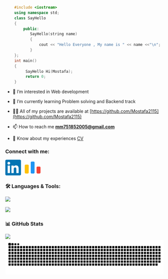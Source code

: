 <!---- 👋 Hi, I’m Mostafa Mahmoud 
- 👀 I’m interested in Web development 
- 🌱 I’m currently learning Problem solving
- 💞️ I’m looking to collaborate on life
- 📫 How to reach me (https://linktr.ee/Mostafa__Mahmoud)
- 😄 Pronouns: darsh
- ⚡ Fun fact: --->
<!-- <h1 align="center">Hi!👋, I'm Mostafa Mahmoud</h1>
 -->
```cpp
    #include <iostream>
    using namespace std;
    class SayHello
    {
        public:
           SayHello(string name)
           {
               cout << "Hello Everyone , My name is " << name <<"\n";
           }
    };
    int main()
    {
         SayHello Hi(Mostafa);
         return 0;
    }
  ```
<!-- <h2 align="center">Software Engineer | Problem Solver | Backend Trainee</h2> -->
  
- 👀 I’m interested in Web development 
- 🌱 I’m currently learning Problem solving and Backend track
- 👨‍💻 All of my projects are available at [https://github.com/Mostafa2115](https://github.com/Mostafa2115)
- 📫 How to reach me **mm751852005@gmail.com**

- 📄 Know about my experiences <a href="https://us.docworkspace.com/d/sIHjm0-VLoqr7uwY?sa=601.1093" target="_blank"> CV </a> 

  <!--<p align="center">
      <img src="https://komarev.com/ghpvc/?username=mostafa2115&color=4010B0" height="30"/>
  </p> -->
<h3 align="left">Connect with me:</h3>  
<p align="left">  <a href="https://www.linkedin.com/in/mostafa-mahmoud-5i" target="blank"><img align="center" src="https://raw.githubusercontent.com/iChiwi/iChiwi/refs/heads/main/src/LinkedIn.png" alt="LinkedIn Profile of Noor Tantawy" height="50" width="50" /></a>&nbsp;&nbsp; <!--<img align="center" src="https://raw.githubusercontent.com/rahuldkjain/github-profile-readme-generator/master/src/images/icons/Social/linked-in-alt.svg" alt="mostafa2115" height="30" width="40" /></a>-->  <a href="https://codeforces.com/profile/Mostafa3X" target="blank"> <img align="center" src="https://raw.githubusercontent.com/iChiwi/iChiwi/refs/heads/main/src/Codeforces.png" alt="Mostafa3X" height="50" width="50" /></a>&nbsp;&nbsp;<!--<img align="center" src="https://raw.githubusercontent.com/rahuldkjain/github-profile-readme-generator/master/src/images/icons/Social/codeforces.svg" alt="mostafa" height="30" width="40" /></a>--> 
</p>  

<h3 align="left">🛠️ Languages & Tools:</h3>
  <p align="left">
    <img src="https://skillicons.dev/icons?i=cpp,python,html,css,php,mysql,github,git&perline=11"/>
  </p>

<!--<table>
  <tr>
    <td>
      <a href="https://codeforces.com/profile/Mostafa3X">
        <img width="410" src="https://codeforces-readme-stats.vercel.app/api/card?username=Mostafa3X&theme=react" alt="Codeforces Stats"/>
      </a>
    </td>
  </tr>
</table>
-->
  
  <p align="left">
      <img src="https://github-readme-stats.vercel.app/api/top-langs?username=mostafa2115&layout=compact&langs_count=5&theme=codeSTACKr"/>
  </p>   
    <a/> 
 <h3>📊 GitHub Stats</h3>
     <p align="left">
    <img src="https://github-readme-stats.vercel.app/api?username=mostafa2115&show_icons=true&theme=dark"></a>
      <!-- Snake -->
      <img src="https://raw.githubusercontent.com/platane/snk/output/github-contribution-grid-snake-dark.svg">
  </p>

<!---
Mostafa2115/Mostafa2115 is a ✨ special ✨ repository because its `README.md` (this file) appears on your GitHub profile.
You can click the Preview link to take a look at your changes.
--->
